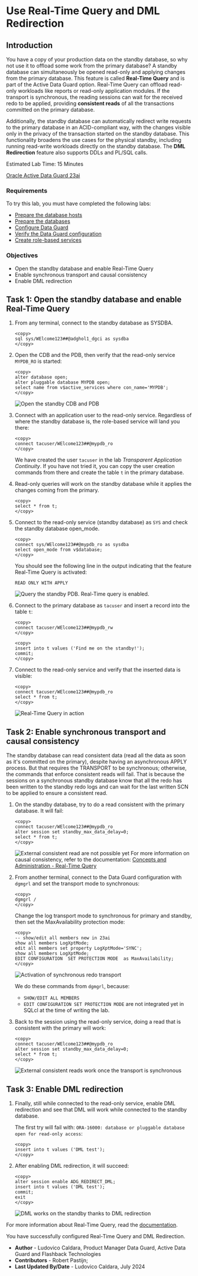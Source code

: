 # Use Real-Time Query and DML Redirection

## Introduction

You have a copy of your production data on the standby database, so why not use it to offload some work from the primary database? 
A standby database can simultaneously be opened read-only and applying changes from the primary database. This feature is called **Real-Time Query** and is part of the Active Data Guard option.
Real-Time Query can offload read-only workloads like reports or read-only application modules. If the transport is synchronous, the reading sessions can wait for the received redo to be applied, providing **consistent reads** of all the transactions committed on the primary database.

Additionally, the standby database can automatically redirect write requests to the primary database in an ACID-compliant way, with the changes visible only in the privacy of the transaction started on the standby database.
This functionality broadens the use cases for the physical standby, including running read-write workloads directly on the standby database. The **DML Redirection** feature also supports DDLs and PL/SQL calls.

Estimated Lab Time: 15 Minutes

[Oracle Active Data Guard 23ai](videohub:1_fzrzvek5)

### Requirements
To try this lab, you must have completed the following labs:
* [Prepare the database hosts](../prepare-host/prepare-host.md)
* [Prepare the databases](../prepare-db/prepare-db.md)
* [Configure Data Guard](../configure-dg/configure-dg.md)
* [Verify the Data Guard configuration](../verify-dg/verify-dg.md)
* [Create role-based services](../create-services/create-services.md)

### Objectives
* Open the standby database and enable Real-Time Query
* Enable synchronous transport and causal consistency
* Enable DML redirection

## Task 1: Open the standby database and enable Real-Time Query

1. From any terminal, connect to the standby database as SYSDBA.
    ```
    <copy>
    sql sys/WElcome123##@adghol1_dgci as sysdba
    </copy>
    ```

2. Open the CDB and the PDB, then verify that the read-only service `MYPDB_RO` is started:
    ```
    <copy>
    alter database open;
    alter pluggable database MYPDB open;
    select name from v$active_services where con_name='MYPDB';
    </copy>
    ```

    ![Open the standby CDB and PDB](images/open-standby.png)

3. Connect with an application user to the read-only service. Regardless of where the standby database is, the role-based service will land you there:
    ```
    <copy>
    connect tacuser/WElcome123##@mypdb_ro
    </copy>
    ```

    We have created the user `tacuser` in the lab *Transparent Application Continuity*. If you have not tried it, you can copy the user creation commands from there and create the table `t` in the primary database.

4. Read-only queries will work on the standby database while it applies the changes coming from the primary.
    ```
    <copy>
    select * from t;
    </copy>
    ```


5. Connect to the read-only service (standby database) as `SYS` and check the standby database open_mode.
    ```
    <copy>
    connect sys/WElcome123##@mypdb_ro as sysdba
    select open_mode from v$database;
    </copy>
    ```

    You should see the following line in the output indicating that the feature Real-Time Query is activated:
    ```
    READ ONLY WITH APPLY
    ```

    ![Query the standby PDB. Real-Time query is enabled.](images/query-standby.png)

6. Connect to the primary database as `tacuser` and insert a record into the table `t`:
    ```
    <copy>
    connect tacuser/WElcome123##@mypdb_rw
    </copy>
    ```
    ```
    <copy>
    insert into t values ('Find me on the standby!');
    commit;
    </copy>
    ```
    
7. Connect to the read-only service and verify that the inserted data is visible:
    ```
    <copy>
    connect tacuser/WElcome123##@mypdb_ro
    select * from t;
    </copy>
    ```

    ![Real-Time Query in action](images/real-time-query.png)

## Task 2: Enable synchronous transport and causal consistency
The standby database can read consistent data (read all the data as soon as it's committed on the primary), despite having an asynchronous APPLY process. But that requires the TRANSPORT to be synchronous; otherwise, the commands that enforce consistent reads will fail. That is because the sessions on a synchronous standby database know that all the redo has been written to the standby redo logs and can wait for the last written SCN to be applied to ensure a consistent read.

1. On the standby database, try to do a read consistent with the primary database.
    It will fail:
    ```
    <copy>
    connect tacuser/WElcome123##@mypdb_ro
    alter session set standby_max_data_delay=0;
    select * from t;
    </copy>
    ```
    
    ![External consistent read are not possible yet](images/no-external-consistency.png)
    For more information on causal consistency, refer to the documentation: [Concepts and Administration - Real-Time Query](https://docs.oracle.com/en/database/oracle/oracle-database/23/sbydb/managing-oracle-data-guard-physical-standby-databases.html#GUID-07CB190C-C248-4FF5-AB64-EAA9C6D42677)
    
2. From another terminal, connect to the Data Guard configuration with `dgmgrl` and set the transport mode to synchronous:

    ```
    <copy>
    dgmgrl /
    </copy>
    ```

    Change the log transport mode to synchronous for primary and standby, then set the MaxAvailability protection mode:
    ```
    <copy>
    -- show/edit all members new in 23ai
    show all members LogXptMode;
    edit all members set property LogXptMode='SYNC';
    show all members LogXptMode;
    EDIT CONFIGURATION  SET PROTECTION MODE  as MaxAvailability;
    </copy>
    ```

    ![Activation of synchronous redo transport](images/sync-transport.png)

    We do these commands from `dgmgrl`, because:
    * `SHOW/EDIT ALL MEMBERS`
    * `EDIT CONFIGURATION SET PROTECTION MODE`
    are not integrated yet in SQLcl at the time of writing the lab.

3. Back to the session using the read-only service, doing a read that is consistent with the primary will work:
    ```
    <copy>
    connect tacuser/WElcome123##@mypdb_ro
    alter session set standby_max_data_delay=0;
    select * from t;
    </copy>
    ```

    ![External consistent reads work once the transport is synchronous](images/external-consistency.png)

## Task 3: Enable DML redirection
1. Finally, still while connected to the read-only service, enable DML redirection and see that DML will work while connected to the standby database.

    The first try will fail with:
    `ORA-16000: database or pluggable database open for read-only access`:

    ```
    <copy>
    insert into t values ('DML test');
    </copy>
    ```

2. After enabling DML redirection, it will succeed:
    ```
    <copy>
    alter session enable ADG_REDIRECT_DML;
    insert into t values ('DML test');
    commit;
    exit
    </copy>
    ```
    
    ![DML works on the standby thanks to DML redirection](images/dml-redirection.png)

For more information about Real-Time Query, read the [documentation](https://docs.oracle.com/en/database/oracle/oracle-database/23/sbydb/managing-oracle-data-guard-physical-standby-databases.html#GUID-D5FB88EC-799D-40E7-80E1-19474E3167E4).

You have successfully configured Real-Time Query and DML Redirection.

- **Author** - Ludovico Caldara, Product Manager Data Guard, Active Data Guard and Flashback Technologies
- **Contributors** - Robert Pastijn;
- **Last Updated By/Date** -  Ludovico Caldara, July 2024
